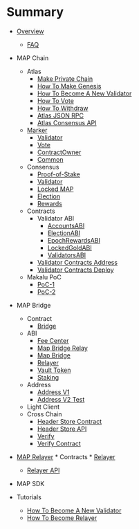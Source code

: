 # Summary

* [Overview](README.md)
    * [FAQ](getting-started/faq.md)
* MAP Chain
    * Atlas
        * [Make Private Chain](map-protocol/privatenet/PrivateNet.md) 
        * [How To Make Genesis](map-protocol/validator/Overview/HowToMakeGenesis.md)
        * [How To Become A New Validator](map-protocol/validator/Overview/HowToBecomeANewValidator.md) 
        * [How To Vote](map-protocol/validator/Overview/HowToVote.md)
        * [How To Withdraw](map-protocol/validator/Overview/HowToWithdraw.md)
        * [Atlas JSON RPC](rpc-api/RPC-API.md)
        * [Atlas Consensus API](map-protocol/consensus/ConsensusAPI.md)
    * [Marker](map-protocol/marker/Marker.md)
        * [Validator](map-protocol/marker/AboutValidator.md)
        * [Vote](map-protocol/marker/AboutVote.md)
        * [ContractOwner](map-protocol/marker/AboutContractOwner.md)
        * [Common](map-protocol/marker/AboutCommon.md)
    * Consensus
        * [Proof-of-Stake](map-protocol/consensus/Proof-of-Stake.md)
        * [Validator](map-protocol/validator/Validator.md)
        * [Locked MAP](map-protocol/validator/LockedMAP.md)
        * [Election](map-protocol/validator/Election.md)
        * [Rewards](map-protocol/validator/Rewards.md)
    * Contracts
        * Validator ABI
            * [AccountsABI](map-protocol/validator/contracts/ABI/AccountsABI.md)
            * [ElectionABI](map-protocol/validator/contracts/ABI/ElectionABI.md)
            * [EpochRewardsABI](map-protocol/validator/contracts/ABI/EpochRewardsABI.md)
            * [LockedGoldABI](map-protocol/validator/contracts/ABI/LockedGoldABI.md)
            * [ValidatorsABI](map-protocol/validator/contracts/ABI/ValidatorsABI.md)
        * [Validator Contracts Address](map-protocol/validator/contracts/ContractsAddress.md)
        * [Validator Contracts Deploy](map-protocol/validator/contracts/DeployContracts.md)
    * Makalu PoC
        * [PoC-1](Makalu-PoC/PoC-1.md)
        * [PoC-2](Makalu-PoC/PoC-2.md)
* MAP Bridge
    * Contract
      * [Bridge](map-bridge/contract/bridge.md)
    * ABI
      * [Fee Center](map-bridge/abi/FeeCenter.md)
      * [Map Bridge Relay](map-bridge/abi/MAPBridgeRelayV2.md)
      * [Map Bridge](map-bridge/abi/MAPBridgeV2.md)
      * [Relayer](map-bridge/abi/Relayer.md)
      * [Vault Token](map-bridge/abi/VToken.md)
      * [Staking](map-bridge/abi/MasterChef.md)
    * Address
      * [Address V1](map-bridge/address/bridge-v1.md)
      * [Address V2 Test](map-bridge/address/bridge_v2_test.md)
    * Light Client
    * Cross Chain
        * [Header Store Contract](cross-chain/light-client-data/Header-Store-Contract.md)
        * [Header Store API](cross-chain/light-client-data/Header-Store-API.md)
        * [Verify](cross-chain/tx-verify/Tx-Verify.md)
        * [Verify Contract](cross-chain/tx-verify/Tx-Verify-Contract.md)
* [MAP Relayer](map-protocol/relayer/Compass.md)
      * Contracts
        * [Relayer](map-protocol/relayer/Relayer-Contract.md)
    * [Relayer API](map-protocol/relayer/Relayer-API.md)
* MAP SDK
    
* Tutorials
    * [How To Become A New Validator](map-protocol/validator/Overview/HowToBecomeANewValidator.md)
    * [How To Become Relayer](map-protocol/relayer/QuickStart.md)
